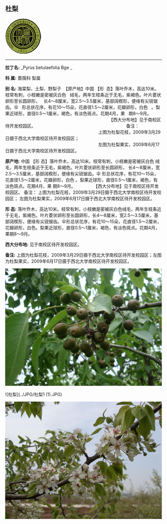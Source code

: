 ## 杜梨

![西北大学校园网络植物志](../JPG/nwu.gif)

---

**拉丁名:**  _Pyrus betulaefolia Bge _

**科 属:** 蔷薇科 梨属

**别 名:** 海棠梨、土梨、野梨子
 【原产地】中国 
 【形  态】落叶乔木，高达10米。枝常有刺，小枝嫩是密被灰白色
  绒毛，两年生枝条近于无毛，紫褐色。叶片菱状卵形至长圆卵形，
  长4～8厘米，宽2.5～3.5厘米，基部阔楔形，便缘有尖锐锯齿。伞
  形总状花序，有花10～15朵，花直径1.5～2厘米，花瓣卵形，白色 
  。梨果近球形，直径0.5～1厘米，褐色，有淡色斑点。花期4月，果
  期8～9月。
　
　
　
                                                                       【西大分布地】见于南校区待开发校园区。  
                                                                        备注：
                                                                            上图为杜梨花枝，2009年3月29日摄于西北大学南校区待开发校园区；
                                                                            左图为杜梨果实，2009年6月17日摄于西北大学南校区待开发校园区。

**原产地:** 中国 
 【形 态】落叶乔木，高达10米。枝常有刺，小枝嫩是密被灰白色
绒毛，两年生枝条近于无毛，紫褐色。叶片菱状卵形至长圆卵形，
长4～8厘米，宽2.5～3.5厘米，基部阔楔形，便缘有尖锐锯齿。伞
形总状花序，有花10～15朵，花直径1.5～2厘米，花瓣卵形，白色 
 。梨果近球形，直径0.5～1厘米，褐色，有淡色斑点。花期4月，果
 期8～9月。
　
　
　
 【西大分布地】见于南校区待开发校园区。 
 备注：
 上图为杜梨花枝，2009年3月29日摄于西北大学南校区待开发校园区；
 左图为杜梨果实，2009年6月17日摄于西北大学南校区待开发校园区。

**形  态:** 落叶乔木，高达10米。枝常有刺，小枝嫩是密被灰白色绒毛，两年生枝条近于无毛，紫褐色。叶片菱状卵形至长圆卵形，长4～8厘米，宽2.5～3.5厘米，基部阔楔形，便缘有尖锐锯齿。伞形总状花序，有花10～15朵，花直径1.5～2厘米，花瓣卵形，白色。梨果近球形，直径0.5～1厘米，褐色，有淡色斑点。花期4月，果期8～9月。　　　

**西大分布地:** 见于南校区待开发校园区。  

**备注:** 上图为杜梨花枝，2009年3月29日摄于西北大学南校区待开发校园区；左图为杜梨果实，2009年6月17日摄于西北大学南校区待开发校园区。

![杜梨](../JPG/杜梨.JPG) 

![杜梨](../JPG/杜梨1 (1).JPG) 

![杜梨](../JPG/杜梨1.JPG) 

